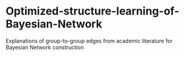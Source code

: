 # Optimized-structure-learning-of-Bayesian-Network
Explanations of group-to-group edges from academic literature for Bayesian Network construction
